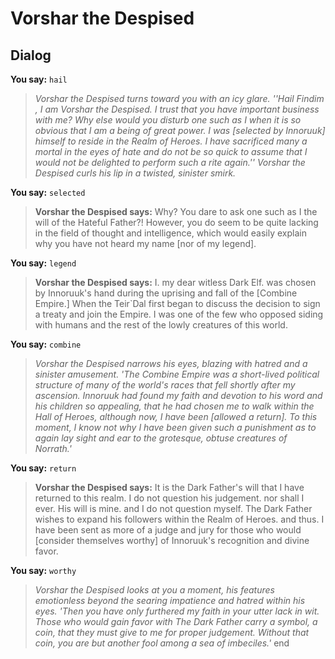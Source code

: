 # Vorshar the Despised
## Dialog

**You say:** `hail`



>*Vorshar the Despised turns toward you with an icy glare. ''Hail Findim , I am Vorshar the Despised. I trust that you have important business with me? Why else would you disturb one such as I when it is so obvious that I am a being of great power. I was [selected by Innoruuk] himself to reside in the Realm of Heroes. I have sacrificed many a mortal in the eyes of hate and do not be so quick to assume that I would not be delighted to perform such a rite again.'' Vorshar the Despised curls his lip in a twisted, sinister smirk.*

**You say:** `selected`



>**Vorshar the Despised says:** Why? You dare to ask one such as I the will of the Hateful Father?! However, you do seem to be quite lacking in the field of thought and intelligence, which would easily explain why you have not heard my name [nor of my legend].

**You say:** `legend`



>**Vorshar the Despised says:** I. my dear witless Dark Elf. was chosen by Innoruuk's hand during the uprising and fall of the [Combine Empire.] When the Teir\`Dal first began to discuss the decision to sign a treaty and join the Empire. I was one of the few who opposed siding with humans and the rest of the lowly creatures of this world.

**You say:** `combine`



>*Vorshar the Despised narrows his eyes, blazing with hatred and a sinister amusement. 'The Combine Empire was a short-lived political structure of many of the world's races that fell shortly after my ascension. Innoruuk had found my faith and devotion to his word and his children so appealing, that he had chosen me to walk within the Hall of Heroes, although now, I have been [allowed a return]. To this moment, I know not why I have been given such a punishment as to again lay sight and ear to the grotesque, obtuse creatures of Norrath.'*

**You say:** `return`



>**Vorshar the Despised says:** It is the Dark Father's will that I have returned to this realm. I do not question his judgement. nor shall I ever. His will is mine. and I do not question myself. The Dark Father wishes to expand his followers within the Realm of Heroes. and thus. I have been sent as more of a judge and jury for those who would [consider themselves worthy] of Innoruuk's recognition and divine favor.

**You say:** `worthy`



>*Vorshar the Despised looks at you a moment, his features emotionless beyond the searing impatience and hatred within his eyes. 'Then you have only furthered my faith in your utter lack in wit. Those who would gain favor with The Dark Father carry a symbol, a coin, that they must give to me for proper judgement. Without that coin, you are but another fool among a sea of imbeciles.'*
end





